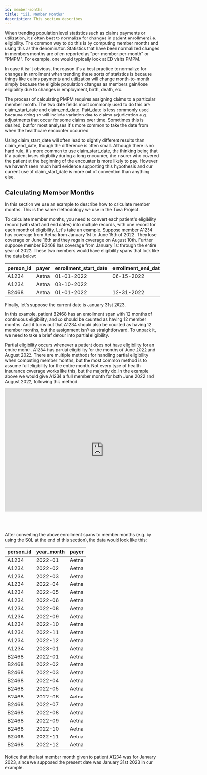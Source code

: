 ```yaml
---
id: member-months
title: "iii. Member Months"
description: This section describes 
---
```


When trending population level statistics such as claims payments or utilization, it's often best to normalize for changes in patient enrollment i.e. eligibility.  The common way to do this is by computing member months and using this as the denominator.  Statistics that have been normalized changes in members months are often reported as "per-member-per-month" or "PMPM".  For example, one would typically look at ED visits PMPM.

In case it isn't obvious, the reason it's a best practice to normalize for changes in enrollment when trending these sorts of statistics is because things like claims payments and utilization will change month-to-month simply because the eligible population changes as members gain/lose eligibility due to changes in employment, birth, death, etc.

The process of calculating PMPM requires assigning claims to a particular member month.  The two date fields most commonly used to do this are claim_start_date and claim_end_date.  Paid_date is less commonly used because doing so will include variation due to claims adjudication e.g. adjustments that occur for some claims over time.  Sometimes this is desired, but for most analyses it's more common to take the date from when the healthcare encounter occurred.

Using claim_start_date will often lead to slightly different results than claim_end_date, though the difference is often small.  Although there is no hard rule, it's more common to use claim_start_date, the thinking being that if a patient loses eligibility during a long encounter, the insurer who covered the patient at the beginning of the encounter is more likely to pay.  However we haven't seen much hard evidence supporting this hypothesis and our current use of claim_start_date is more out of convention than anything else.

## Calculating Member Months

In this section we use an example to describe how to calculate member months.  This is the same methodology we use in the Tuva Project.  

To calculate member months, you need to convert each patient's eligibility record (with start and end dates) into multiple records, with one record for each month of eligibility.  Let's take an example.  Suppose member A1234 has coverage from Aetna from January 1st to June 15th of 2022.  They lose coverage on June 16th and they regain coverage on August 10th.  Further suppose member B2468 has coverage from January 1st through the entire year of 2022.  These two members would have eligibility spans that look like the data below:

| person_id | payer | enrollment_start_date | enrollment_end_date |
| --- | --- | --- | --- |
| A1234 | Aetna | 01-01-2022 | 06-15-2022 |
| A1234 | Aetna | 08-10-2022 | |
| B2468 | Aetna | 01-01-2022 | 12-31-2022 |

Finally, let's suppose the current date is January 31st 2023.

In this example, patient B2468 has an enrollment span with 12 months of continuous eligibility, and so should be counted as having 12 member months.  And it turns out that A1234 should also be counted as having 12 member months, but the assignment isn't as straightforward.  To unpack it, we need to take a brief detour into partial eligibility.

Partial eligibility occurs whenever a patient does not have eligibility for an entire month.  A1234 has partial eligibility for the months of June 2022 and August 2022.  There are multiple methods for handling partial eligibility when computing member months, but the most common method is to assume full eligibility for the entire month.  Not every type of health insurance coverage works like this, but the majority do. In the example above we would give A1234 a full member month for both June 2022 and August 2022, following this method.  

<iframe width="640" height="400" src="https://www.youtube.com/embed/y9toS1ErRXE?si=_cNwH7ANDWWQElip" title="YouTube video player" frameborder="0" allow="accelerometer; autoplay; clipboard-write; encrypted-media; gyroscope; picture-in-picture; web-share" allowfullscreen="true"></iframe>
<br></br>
<br></br>

After converting the above enrollment spans to member months (e.g. by using the SQL at the end of this section), the data would look like this:

| person_id | year_month | payer | 
| --- | --- | --- | 
| A1234 | 2022-01 | Aetna | 
| A1234 | 2022-02 | Aetna | 
| A1234 | 2022-03 | Aetna | 
| A1234 | 2022-04 | Aetna | 
| A1234 | 2022-05 | Aetna | 
| A1234 | 2022-06 | Aetna | 
| A1234 | 2022-08 | Aetna | 
| A1234 | 2022-09 | Aetna | 
| A1234 | 2022-10 | Aetna | 
| A1234 | 2022-11 | Aetna | 
| A1234 | 2022-12 | Aetna | 
| A1234 | 2023-01 | Aetna | 
| B2468 | 2022-01 | Aetna | 
| B2468 | 2022-02 | Aetna | 
| B2468 | 2022-03 | Aetna | 
| B2468 | 2022-04 | Aetna | 
| B2468 | 2022-05 | Aetna | 
| B2468 | 2022-06 | Aetna | 
| B2468 | 2022-07 | Aetna | 
| B2468 | 2022-08 | Aetna | 
| B2468 | 2022-09 | Aetna | 
| B2468 | 2022-10 | Aetna | 
| B2468 | 2022-11 | Aetna | 
| B2468 | 2022-12 | Aetna | 

Notice that the last member month given to patient A1234 was for January 2023, since we supposed the present date was January 31st 2023 in our example.

